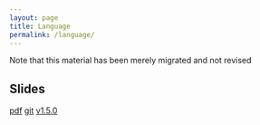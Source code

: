 ```yaml
---
layout: page
title: Language
permalink: /language/
---
```


Note that this material has been merely migrated and not revised

## Slides

  [pdf](https://github.com/potassco-asp-course/course/releases/download/v1.5.0/extensions.pdf)
  [git](https://github.com/potassco-asp-course/extensions)
  [v1.5.0](https://github.com/potassco-asp-course/course/releases/tag/v1.5.0)
